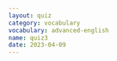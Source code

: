 ```yaml
---
layout: quiz
category: vocabulary
vocabulary: advanced-english
name: quiz3
date: 2023-04-09
---
```

